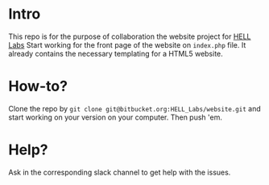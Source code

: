 # Intro
This repo is for the purpose of collaboration the website project for [HELL Labs](http://helllabs.in)
Start working for the front page of the website on `index.php` file. It already contains the necessary templating for a HTML5 website.

# How-to?
Clone the repo by `git clone git@bitbucket.org:HELL_Labs/website.git` and start working on your version on your computer. Then push 'em.

# Help?
Ask in the corresponding slack channel to get help with the issues.